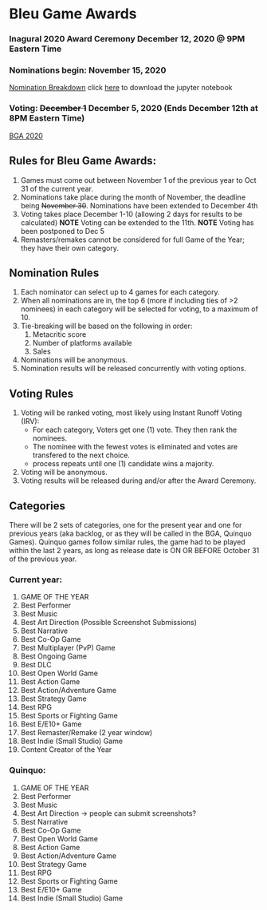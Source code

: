 # Bleu Game Awards

### Inagural 2020 Award Ceremony December 12, 2020 @ 9PM Eastern Time

### Nominations begin: November 15, 2020

[Nomination Breakdown](BGA/2020Nom.md) click [here](BGA/2020Nom.ipynb) to download the jupyter notebook

### Voting: ~~December 1~~ December 5, 2020 (Ends December 12th at 8PM Eastern Time)

[BGA 2020](https://forms.gle/mPRAjgD3Z8p2jwgE9)

## Rules for Bleu Game Awards:

 1. Games must come out between November 1 of the previous year to Oct 31 of the current year.
 2. Nominations take place during the month of November, the deadline being ~~November 30~~. Nominations have been extended to December 4th
 3. Voting takes place December 1-10 (allowing 2 days for results to be calculated) **NOTE** Voting can be extended to the 11th. **NOTE** Voting has been postponed to Dec 5
 4. Remasters/remakes cannot be considered for full Game of the Year; they have their own category.

## Nomination Rules

1. Each nominator can select up to 4 games for each category.
2. When all nominations are in, the top 6 (more if including ties of >2 nominees) in each category will be selected for voting, to a maximum of 10.
3. Tie-breaking will be based on the following in order:
   1. Metacritic score
   2. Number of platforms available
   3. Sales
4. Nominations will be anonymous.
5. Nomination results will be released concurrently with voting options.

## Voting Rules

 1. Voting will be ranked voting, most likely using Instant Runoff Voting (IRV):
	- For each category, Voters get one (1) vote. They then rank the nominees. 
	- The nominee with the fewest votes is eliminated and votes are transfered to the next choice.
	- process repeats until one (1) candidate wins a majority.
 2. Voting will be anonymous.
 3. Voting results will be released during and/or after the Award Ceremony.

## Categories

There will be 2 sets of categories, one for the present year and one for previous years (aka backlog, or as they will be called in the BGA, Quinquo Games). Quinquo games follow similar rules, the game had to be played within the last 2 years, as long as release date is ON OR BEFORE October 31 of the previous year.

### Current year:

1. GAME OF THE YEAR
2. Best Performer
3. Best Music
4. Best Art Direction (Possible Screenshot Submissions)
5. Best Narrative
6. Best Co-Op Game
7. Best Multiplayer (PvP) Game
8. Best Ongoing Game
9. Best DLC
10. Best Open World Game
11. Best Action Game
12. Best Action/Adventure Game
13. Best Strategy Game
14. Best RPG
15. Best Sports or Fighting Game
16. Best E/E10+ Game
17. Best Remaster/Remake (2 year window)
18. Best Indie (Small Studio) Game
19. Content Creator of the Year

### Quinquo:
1. GAME OF THE YEAR
2. Best Performer
3. Best Music
4. Best Art Direction -> people can submit screenshots?
5.  Best Narrative
6.  Best Co-Op Game
7.  Best Open World Game
8.  Best Action Game
9.  Best Action/Adventure Game
10. Best Strategy Game
11. Best RPG
12. Best Sports or Fighting Game
13. Best E/E10+ Game
14. Best Indie (Small Studio) Game